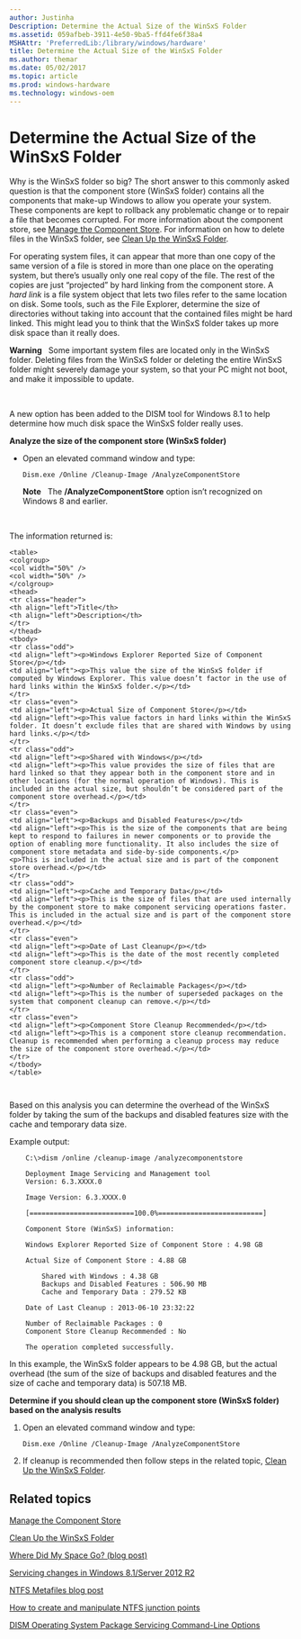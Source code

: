 ```yaml
---
author: Justinha
Description: Determine the Actual Size of the WinSxS Folder
ms.assetid: 059afbeb-3911-4e50-9ba5-ffd4fe6f38a4
MSHAttr: 'PreferredLib:/library/windows/hardware'
title: Determine the Actual Size of the WinSxS Folder
ms.author: themar
ms.date: 05/02/2017
ms.topic: article
ms.prod: windows-hardware
ms.technology: windows-oem
---
```


# Determine the Actual Size of the WinSxS Folder


Why is the WinSxS folder so big? The short answer to this commonly asked question is that the component store (WinSxS folder) contains all the components that make-up Windows to allow you operate your system. These components are kept to rollback any problematic change or to repair a file that becomes corrupted. For more information about the component store, see [Manage the Component Store](manage-the-component-store.md). For information on how to delete files in the WinSxS folder, see [Clean Up the WinSxS Folder](clean-up-the-winsxs-folder.md).

For operating system files, it can appear that more than one copy of the same version of a file is stored in more than one place on the operating system, but there’s usually only one real copy of the file. The rest of the copies are just “projected” by hard linking from the component store. A *hard link* is a file system object that lets two files refer to the same location on disk. Some tools, such as the File Explorer, determine the size of directories without taking into account that the contained files might be hard linked. This might lead you to think that the WinSxS folder takes up more disk space than it really does.

**Warning**  
Some important system files are located only in the WinSxS folder. Deleting files from the WinSxS folder or deleting the entire WinSxS folder might severely damage your system, so that your PC might not boot, and make it impossible to update.

 

A new option has been added to the DISM tool for Windows 8.1 to help determine how much disk space the WinSxS folder really uses.

**Analyze the size of the component store (WinSxS folder)**

-   Open an elevated command window and type:

    ``` syntax
    Dism.exe /Online /Cleanup-Image /AnalyzeComponentStore
    ```

    **Note**  
    The **/AnalyzeComponentStore** option isn’t recognized on Windows 8 and earlier.

     

   The information returned is:

    <table>
    <colgroup>
    <col width="50%" />
    <col width="50%" />
    </colgroup>
    <thead>
    <tr class="header">
    <th align="left">Title</th>
    <th align="left">Description</th>
    </tr>
    </thead>
    <tbody>
    <tr class="odd">
    <td align="left"><p>Windows Explorer Reported Size of Component Store</p></td>
    <td align="left"><p>This value the size of the WinSxS folder if computed by Windows Explorer. This value doesn’t factor in the use of hard links within the WinSxS folder.</p></td>
    </tr>
    <tr class="even">
    <td align="left"><p>Actual Size of Component Store</p></td>
    <td align="left"><p>This value factors in hard links within the WinSxS folder. It doesn’t exclude files that are shared with Windows by using hard links.</p></td>
    </tr>
    <tr class="odd">
    <td align="left"><p>Shared with Windows</p></td>
    <td align="left"><p>This value provides the size of files that are hard linked so that they appear both in the component store and in other locations (for the normal operation of Windows). This is included in the actual size, but shouldn’t be considered part of the component store overhead.</p></td>
    </tr>
    <tr class="even">
    <td align="left"><p>Backups and Disabled Features</p></td>
    <td align="left"><p>This is the size of the components that are being kept to respond to failures in newer components or to provide the option of enabling more functionality. It also includes the size of component store metadata and side-by-side components.</p>
    <p>This is included in the actual size and is part of the component store overhead.</p></td>
    </tr>
    <tr class="odd">
    <td align="left"><p>Cache and Temporary Data</p></td>
    <td align="left"><p>This is the size of files that are used internally by the component store to make component servicing operations faster. This is included in the actual size and is part of the component store overhead.</p></td>
    </tr>
    <tr class="even">
    <td align="left"><p>Date of Last Cleanup</p></td>
    <td align="left"><p>This is the date of the most recently completed component store cleanup.</p></td>
    </tr>
    <tr class="odd">
    <td align="left"><p>Number of Reclaimable Packages</p></td>
    <td align="left"><p>This is the number of superseded packages on the system that component cleanup can remove.</p></td>
    </tr>
    <tr class="even">
    <td align="left"><p>Component Store Cleanup Recommended</p></td>
    <td align="left"><p>This is a component store cleanup recommendation. Cleanup is recommended when performing a cleanup process may reduce the size of the component store overhead.</p></td>
    </tr>
    </tbody>
    </table>

     

   Based on this analysis you can determine the overhead of the WinSxS folder by taking the sum of the backups and disabled features size with the cache and temporary data size.

Example output:

```
    C:\>dism /online /cleanup-image /analyzecomponentstore

    Deployment Image Servicing and Management tool
    Version: 6.3.XXXX.0

    Image Version: 6.3.XXXX.0

    [==========================100.0%==========================]

    Component Store (WinSxS) information:

    Windows Explorer Reported Size of Component Store : 4.98 GB

    Actual Size of Component Store : 4.88 GB

        Shared with Windows : 4.38 GB
        Backups and Disabled Features : 506.90 MB
        Cache and Temporary Data : 279.52 KB

    Date of Last Cleanup : 2013-06-10 23:32:22

    Number of Reclaimable Packages : 0
    Component Store Cleanup Recommended : No

    The operation completed successfully.
```
In this example, the WinSxS folder appears to be 4.98 GB, but the actual overhead (the sum of the size of backups and disabled features and the size of cache and temporary data) is 507.18 MB.

**Determine if you should clean up the component store (WinSxS folder) based on the analysis results**

1.  Open an elevated command window and type:

    ``` syntax
    Dism.exe /Online /Cleanup-Image /AnalyzeComponentStore
    ```

2.  If cleanup is recommended then follow steps in the related topic, [Clean Up the WinSxS Folder](clean-up-the-winsxs-folder.md).

## <span id="related_topics"></span>Related topics


[Manage the Component Store](manage-the-component-store.md)

[Clean Up the WinSxS Folder](clean-up-the-winsxs-folder.md)

[Where Did My Space Go? (blog post)](http://blogs.technet.com/b/askcore/archive/2013/03/01/where-did-my-space-go.aspx)

[Servicing changes in Windows 8.1/Server 2012 R2](http://blogs.technet.com/b/joscon/archive/2013/07/29/servicing-changes-in-windows-8-1-server-2012r2.aspx)

[NTFS Metafiles blog post](http://blogs.technet.com/b/askcore/archive/2009/12/30/ntfs-metafiles.aspx)

[How to create and manipulate NTFS junction points](http://support.microsoft.com/kb/205524)

[DISM Operating System Package Servicing Command-Line Options](dism-operating-system-package-servicing-command-line-options.md)

 

 






